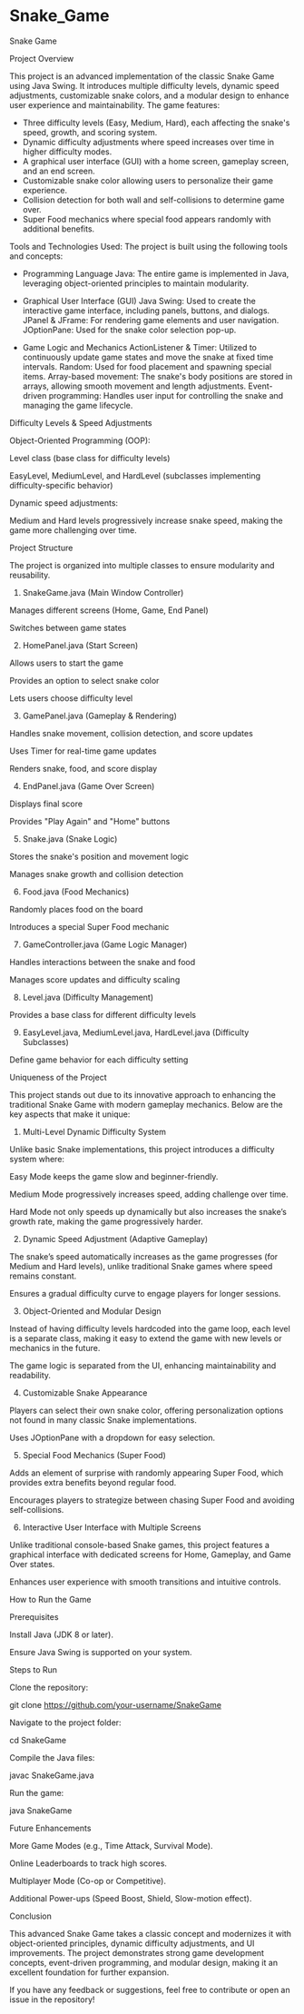 # Snake_Game
Snake Game 

Project Overview

This project is an advanced implementation of the classic Snake Game using Java Swing. It introduces multiple difficulty levels, dynamic speed adjustments, customizable snake colors, and a modular design to enhance user experience and maintainability. 
The game features:
- Three difficulty levels (Easy, Medium, Hard), each affecting the snake's speed, growth, and scoring system.
- Dynamic difficulty adjustments where speed increases over time in higher difficulty modes.
- A graphical user interface (GUI) with a home screen, gameplay screen, and an end screen.
- Customizable snake color allowing users to personalize their game experience.
- Collision detection for both wall and self-collisions to determine game over.
- Super Food mechanics where special food appears randomly with additional benefits.

Tools and Technologies Used:
The project is built using the following tools and concepts:
- Programming Language
  Java: The entire game is implemented in Java, leveraging object-oriented principles to maintain modularity.
- Graphical User Interface (GUI)
  Java Swing: Used to create the interactive game interface, including panels, buttons, and dialogs.
  JPanel & JFrame: For rendering game elements and user navigation.
  JOptionPane: Used for the snake color selection pop-up.

- Game Logic and Mechanics
  ActionListener & Timer: Utilized to continuously update game states and move the snake at fixed time intervals.
  Random: Used for food placement and spawning special items.
  Array-based movement: The snake's body positions are stored in arrays, allowing smooth movement and length adjustments.
  Event-driven programming: Handles user input for controlling the snake and managing the game lifecycle.

Difficulty Levels & Speed Adjustments

Object-Oriented Programming (OOP):

Level class (base class for difficulty levels)

EasyLevel, MediumLevel, and HardLevel (subclasses implementing difficulty-specific behavior)

Dynamic speed adjustments:

Medium and Hard levels progressively increase snake speed, making the game more challenging over time.

Project Structure

The project is organized into multiple classes to ensure modularity and reusability.

1. SnakeGame.java (Main Window Controller)

Manages different screens (Home, Game, End Panel)

Switches between game states

2. HomePanel.java (Start Screen)

Allows users to start the game

Provides an option to select snake color

Lets users choose difficulty level

3. GamePanel.java (Gameplay & Rendering)

Handles snake movement, collision detection, and score updates

Uses Timer for real-time game updates

Renders snake, food, and score display

4. EndPanel.java (Game Over Screen)

Displays final score

Provides "Play Again" and "Home" buttons

5. Snake.java (Snake Logic)

Stores the snake's position and movement logic

Manages snake growth and collision detection

6. Food.java (Food Mechanics)

Randomly places food on the board

Introduces a special Super Food mechanic

7. GameController.java (Game Logic Manager)

Handles interactions between the snake and food

Manages score updates and difficulty scaling

8. Level.java (Difficulty Management)

Provides a base class for different difficulty levels

9. EasyLevel.java, MediumLevel.java, HardLevel.java (Difficulty Subclasses)

Define game behavior for each difficulty setting

Uniqueness of the Project

This project stands out due to its innovative approach to enhancing the traditional Snake Game with modern gameplay mechanics. Below are the key aspects that make it unique:

1. Multi-Level Dynamic Difficulty System

Unlike basic Snake implementations, this project introduces a difficulty system where:

Easy Mode keeps the game slow and beginner-friendly.

Medium Mode progressively increases speed, adding challenge over time.

Hard Mode not only speeds up dynamically but also increases the snake’s growth rate, making the game progressively harder.

2. Dynamic Speed Adjustment (Adaptive Gameplay)

The snake’s speed automatically increases as the game progresses (for Medium and Hard levels), unlike traditional Snake games where speed remains constant.

Ensures a gradual difficulty curve to engage players for longer sessions.

3. Object-Oriented and Modular Design

Instead of having difficulty levels hardcoded into the game loop, each level is a separate class, making it easy to extend the game with new levels or mechanics in the future.

The game logic is separated from the UI, enhancing maintainability and readability.

4. Customizable Snake Appearance

Players can select their own snake color, offering personalization options not found in many classic Snake implementations.

Uses JOptionPane with a dropdown for easy selection.

5. Special Food Mechanics (Super Food)

Adds an element of surprise with randomly appearing Super Food, which provides extra benefits beyond regular food.

Encourages players to strategize between chasing Super Food and avoiding self-collisions.

6. Interactive User Interface with Multiple Screens

Unlike traditional console-based Snake games, this project features a graphical interface with dedicated screens for Home, Gameplay, and Game Over states.

Enhances user experience with smooth transitions and intuitive controls.

How to Run the Game

Prerequisites

Install Java (JDK 8 or later).

Ensure Java Swing is supported on your system.

Steps to Run

Clone the repository:

git clone https://github.com/your-username/SnakeGame

Navigate to the project folder:

cd SnakeGame

Compile the Java files:

javac SnakeGame.java

Run the game:

java SnakeGame

Future Enhancements

More Game Modes (e.g., Time Attack, Survival Mode).

Online Leaderboards to track high scores.

Multiplayer Mode (Co-op or Competitive).

Additional Power-ups (Speed Boost, Shield, Slow-motion effect).

Conclusion

This advanced Snake Game takes a classic concept and modernizes it with object-oriented principles, dynamic difficulty adjustments, and UI improvements. The project demonstrates strong game development concepts, event-driven programming, and modular design, making it an excellent foundation for further expansion.

If you have any feedback or suggestions, feel free to contribute or open an issue in the repository!

